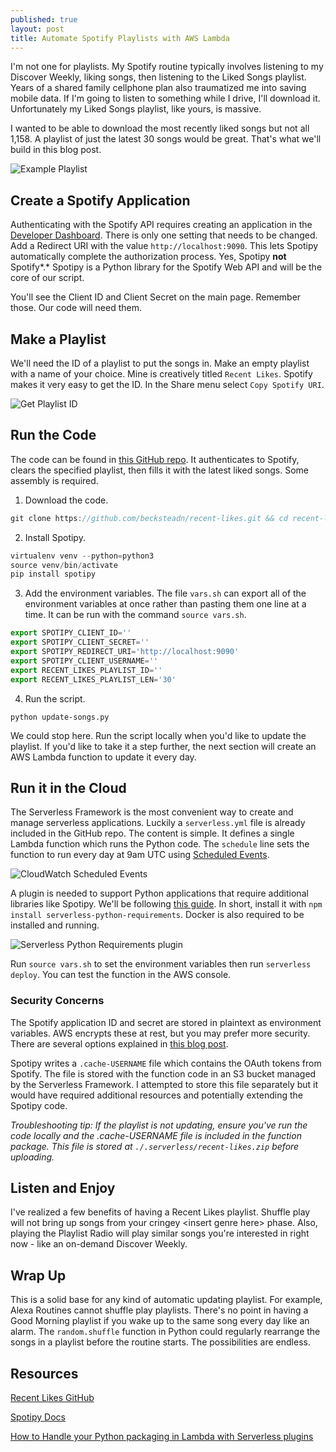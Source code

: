 ```yaml
---
published: true
layout: post
title: Automate Spotify Playlists with AWS Lambda
---
```


I'm not one for playlists. My Spotify routine typically involves listening to my Discover Weekly, liking songs, then listening to the Liked Songs playlist. Years of a shared family cellphone plan also traumatized me into saving mobile data. If I'm going to listen to something while I drive, I'll download it. Unfortunately my Liked Songs playlist, like yours, is massive.

I wanted to be able to download the most recently liked songs but not all 1,158. A playlist of just the latest 30 songs would be great. That's what we'll build in this blog post.

![Example Playlist]({{site.baseurl}}/images/Automate-Spotify-With-Lambda/playlist.png)

## Create a Spotify Application

Authenticating with the Spotify API requires creating an application in the [Developer Dashboard](https://developer.spotify.com/dashboard/). There is only one setting that needs to be changed. Add a Redirect URI with the value `http://localhost:9090`. This lets Spotipy automatically complete the authorization process. Yes, Spotipy **not** Spotify*.* Spotipy is a Python library for the Spotify Web API and will be the core of our script.

You'll see the Client ID and Client Secret on the main page. Remember those. Our code will need them.

## Make a Playlist

We'll need the ID of a playlist to put the songs in. Make an empty playlist with a name of your choice. Mine is creatively titled `Recent Likes`. Spotify makes it very easy to get the ID. In the Share menu select `Copy Spotify URI`.

![Get Playlist ID]({{site.baseurl}}/images/Automate-Spotify-With-Lambda/share.png)

## Run the Code

The code can be found in [this GitHub repo](https://github.com/becksteadn/recent-likes). It authenticates to Spotify, clears the specified playlist, then fills it with the latest liked songs. Some assembly is required.

1. Download the code.

```jsx
git clone https://github.com/becksteadn/recent-likes.git && cd recent-likes
```

2. Install Spotipy.

```jsx
virtualenv venv --python=python3
source venv/bin/activate
pip install spotipy
```

3. Add the environment variables. The file `vars.sh` can export all of the environment variables at once rather than pasting them one line at a time. It can be run with the command `source vars.sh`.

```jsx
export SPOTIPY_CLIENT_ID=''
export SPOTIPY_CLIENT_SECRET=''
export SPOTIPY_REDIRECT_URI='http://localhost:9090'
export SPOTIPY_CLIENT_USERNAME=''
export RECENT_LIKES_PLAYLIST_ID=''
export RECENT_LIKES_PLAYLIST_LEN='30'
```

4. Run the script.

`python update-songs.py`

We could stop here. Run the script locally when you'd like to update the playlist. If you'd like to take it a step further, the next section will create an AWS Lambda function to update it every day.

## Run it in the Cloud

The Serverless Framework is the most convenient way to create and manage serverless applications. Luckily a `serverless.yml` file is already included in the GitHub repo. The content is simple. It defines a single Lambda function which runs the Python code. The `schedule` line sets the function to run every day at 9am UTC using [Scheduled Events](https://docs.aws.amazon.com/AmazonCloudWatch/latest/events/ScheduledEvents.html).

![CloudWatch Scheduled Events]({{site.baseurl}}/images/Automate-Spotify-With-Lambda/schedule.png)

A plugin is needed to support Python applications that require additional libraries like Spotipy. We'll be following [this guide](https://www.serverless.com/blog/serverless-python-packaging). In short, install it with `npm install serverless-python-requirements`. Docker is also required to be installed and running.

![Serverless Python Requirements plugin]({{site.baseurl}}/images/Automate-Spotify-With-Lambda/plugin.png)

Run `source vars.sh` to set the environment variables then run `serverless deploy`. You can test the function in the AWS console.

### Security Concerns

The Spotify application ID and secret are stored in plaintext as environment variables. AWS encrypts these at rest, but you may prefer more security. There are several options explained in [this blog post](https://www.serverless.com/blog/aws-secrets-management).

Spotipy writes a `.cache-USERNAME` file which contains the OAuth tokens from Spotify. The file is stored with the function code in an S3 bucket managed by the Serverless Framework. I attempted to store this file separately but it would have required additional resources and potentially extending the Spotipy code.

_Troubleshooting tip: If the playlist is not updating, ensure you've run the code locally and the .cache-USERNAME file is included in the function package. This file is stored at `./.serverless/recent-likes.zip` before uploading._

## Listen and Enjoy

I've realized a few benefits of having a Recent Likes playlist. Shuffle play will not bring up songs from your cringey \<insert genre here\> phase. Also, playing the Playlist Radio will play similar songs you're interested in right now - like an on-demand Discover Weekly.

## Wrap Up

This is a solid base for any kind of automatic updating playlist. For example, Alexa Routines cannot shuffle play playlists. There's no point in having a Good Morning playlist if you wake up to the same song every day like an alarm. The `random.shuffle` function in Python could regularly rearrange the songs in a playlist before the routine starts. The possibilities are endless.

## Resources

[Recent Likes GitHub](https://github.com/becksteadn/recent-likes)

[Spotipy Docs](https://spotipy.readthedocs.io/en/2.17.1/)

[How to Handle your Python packaging in Lambda with Serverless plugins](https://www.serverless.com/blog/serverless-python-packaging)